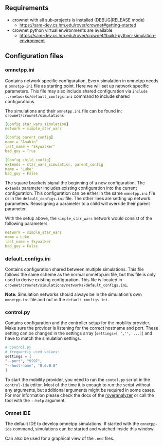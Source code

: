 ## Requirements

* crownet with all sub-projects is installed (DEBUG|RELEASE mode) 
  * https://sam-dev.cs.hm.edu/rover/crownet#getting-started
* crownet python virtual environments are available
  * https://sam-dev.cs.hm.edu/rover/crownet#build-python-simulation-environment

## Configuration files

### omnetpp.ini
Contains network specific configuration.
Every simulation in omnetpp needs a `omnetpp-ini` file as starting point. Here we will set up network specific parameters. This file may also include shared configuration via `include ../networks/default_configs.ini` command to include shared configurations.

The simulations and their `omnetpp.ini` file can be found in: `crownet/crownet/simulations`

```yaml
[Config star_wars_simulation]
network = simple_star_wars

[Config parent_config]
name = "Anakin"
last_name = "Skywalker"
bad_guy = True

[Config child_config]
extends = star_wars_simulation, parent_config
name = "Luke"
bad_guy = False
```

The square brackets signal the beginning of a new configuration. The `extends` parameter includes existing configuration into the current configuration. This configuration can be either in the same `omnetpp.ini` file or in the `default_configs.ini` file. The other lines are setting up network parameters. Reassigning a parameter to a child will override their parent parameter.

With the setup above, the `simple_star_wars` network would consist of the following parameters

```yaml
network = simple_star_wars
name = Luke
last_name = Skywalker
bad_guy = False
```

### default_configs.ini
Contains configuration shared between multiple simulations.
This file follows the same scheme as the normal omnetpp.ini file, but this file is only used to derive existing configuration. This file is located in 
`crownet/crownet/simulations/networks/default_configs.ini`.

**Note:** Simulation networks should always be in the simulation's own `omnetpp.ini` file and not in the `default_configs.ini`.

### control&#46;py
Contains configuration and the controller setup for the mobility provider. Make sure the provider is listening for the correct hostname and port. These setting can be changed in the settings array (`settings=['','', ...]`) and have to match the simulation settings.
```python
# control.py
# frequently used values:
settings = [
"--port", "9997",
"--host-name", "0.0.0.0"
]
```
To start the mobility provider, you need to run the `contol.py` script in the `control-ide` editor. 
Most of the time it is enough to run the script without any arguments, but additional arguments might be required in some cases. 
For mor information please check the docs of the [roveranalyzer](https://sam-dev.cs.hm.edu/rover/roveranalyzer) or call the tool with the `--help` argument.


### Omnet IDE
The default IDE to develop omnetpp simulations.
If started with the `omnetpp-ide` command, simulations can be started and watched inside this window. 

Can also be used for a graphical view of the `.ned` files.